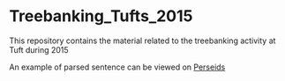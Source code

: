 # Treebanking_Tufts_2015

This repository contains the material related to the treebanking activity at Tuft during 2015

An example of parsed sentence can be viewed on <a href="http://www.perseids.org/tools/arethusa/app/#/perseids?chunk=186&doc=12350" target="_blank">Perseids</a>
